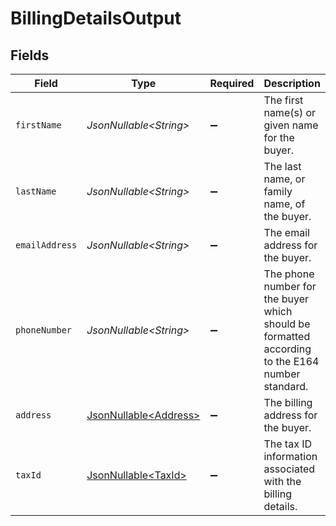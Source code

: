 # BillingDetailsOutput


## Fields

| Field                                                                                           | Type                                                                                            | Required                                                                                        | Description                                                                                     | Example                                                                                         |
| ----------------------------------------------------------------------------------------------- | ----------------------------------------------------------------------------------------------- | ----------------------------------------------------------------------------------------------- | ----------------------------------------------------------------------------------------------- | ----------------------------------------------------------------------------------------------- |
| `firstName`                                                                                     | *JsonNullable\<String>*                                                                         | :heavy_minus_sign:                                                                              | The first name(s) or given name for the buyer.                                                  | John                                                                                            |
| `lastName`                                                                                      | *JsonNullable\<String>*                                                                         | :heavy_minus_sign:                                                                              | The last name, or family name, of the buyer.                                                    | Doe                                                                                             |
| `emailAddress`                                                                                  | *JsonNullable\<String>*                                                                         | :heavy_minus_sign:                                                                              | The email address for the buyer.                                                                | john@example.com                                                                                |
| `phoneNumber`                                                                                   | *JsonNullable\<String>*                                                                         | :heavy_minus_sign:                                                                              | The phone number for the buyer which should be formatted according to the E164 number standard. | +1234567890                                                                                     |
| `address`                                                                                       | [JsonNullable\<Address>](../../models/components/Address.md)                                    | :heavy_minus_sign:                                                                              | The billing address for the buyer.                                                              |                                                                                                 |
| `taxId`                                                                                         | [JsonNullable\<TaxId>](../../models/components/TaxId.md)                                        | :heavy_minus_sign:                                                                              | The tax ID information associated with the billing details.                                     |                                                                                                 |